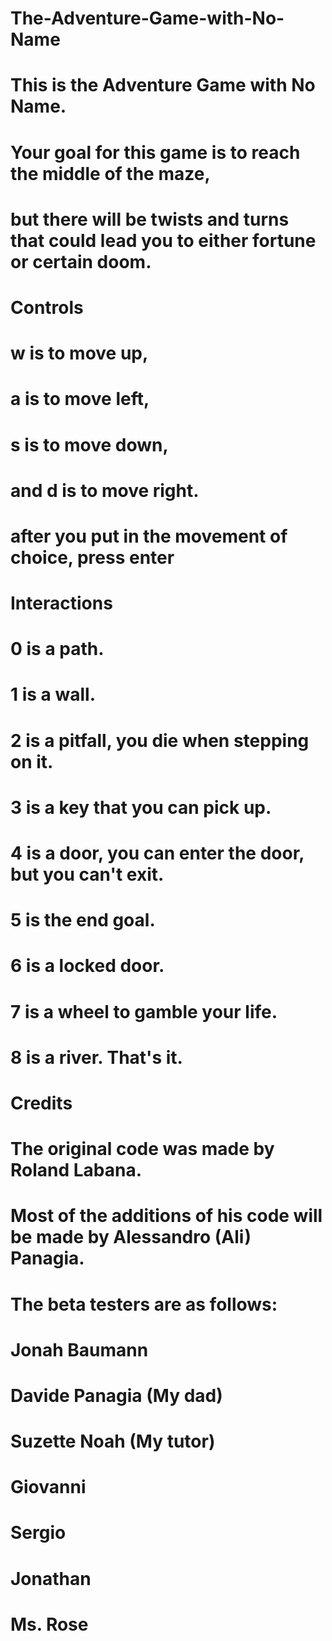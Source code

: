 # The-Adventure-Game-with-No-Name
# This is the Adventure Game with No Name.
# Your goal for this game is to reach the middle of the maze,
# but there will be twists and turns that could lead you to either fortune or certain doom.

# Controls

# w is to move up,
# a is to move left,
# s is to move down,
# and d is to move right.
# after you put in the movement of choice, press enter

# Interactions

# 0 is a path.
# 1 is a wall.
# 2 is a pitfall, you die when stepping on it.
# 3 is a key that you can pick up.
# 4 is a door, you can enter the door, but you can't exit.
# 5 is the end goal.
# 6 is a locked door.
# 7 is a wheel to gamble your life.
# 8 is a river. That's it.

# Credits

# The original code was made by Roland Labana.
# Most of the additions of his code will be made by Alessandro (Ali) Panagia.

# The beta testers are as follows:
# Jonah Baumann
# Davide Panagia (My dad)
# Suzette Noah (My tutor)
# Giovanni
# Sergio
# Jonathan
# Ms. Rose
